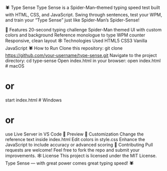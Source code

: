 🕷️ Type Sense
Type Sense is a Spider-Man–themed typing speed test built with HTML, CSS, and JavaScript. Swing through sentences, test your WPM, and train your “Type Sense” just like Spider-Man’s Spider-Sense!
<!-- you can replace with your actual screenshot -->

🚀 Features
20-second typing challenge
Spider-Man themed UI with custom colors and background
Reference monologue to type
WPM counter
Responsive, clean layout
🕸️ Technologies Used
HTML5
CSS3
Vanilla JavaScript
🕷️ How to Run
Clone this repository:
git clone https://github.com/your-username/type-sense.git
Navigate to the project directory:
cd type-sense
Open index.html in your browser:
open index.html   # macOS
# or
start index.html  # Windows
# or
use Live Server in VS Code
📸 Preview
🎨 Customization
Change the reference text inside index.html
Edit colors in style.css
Enhance the JavaScript to include accuracy or advanced scoring
🤝 Contributing
Pull requests are welcome! Feel free to fork the repo and submit your improvements.
🕸️ License
This project is licensed under the MIT License.
Type Sense — with great power comes great typing speed! 🕷️
